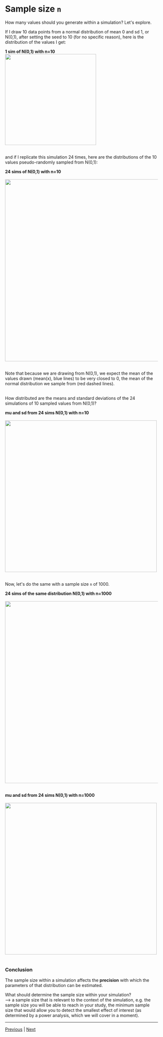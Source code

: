 # Sample size `n`

How many values should you generate within a simulation? Let's explore.  

If I draw 10 data points from a normal distribution of mean 0 and sd 1, or N(0,1), after setting the seed to 10 (for no specific reason), here is the distribution of the values I get:

**1 sim of N(0,1) with n=10**  
<img src="./assets/hist10N01.png" width="300">  
<br/>

and if I replicate this simulation 24 times, here are the distributions of the 10 values pseudo-randomly sampled from N(0,1):  

**24 sims of N(0,1) with n=10**  
<br/>
<img src="./assets/24hist10N01.png" width="600">  
<br/>


Note that because we are drawing from N(0,1), we expect the mean of the values drawn (mean(x), blue lines) to be very closed to 0, the mean of the normal distribution we sample from (red dashed lines).  
<br/>

How distributed are the means and standard deviations of the 24 simulations of 10 sampled values from N(0,1)?  

**mu and sd from 24 sims N(0,1) with n=10**  
<br/>
<img src="./assets/musd-24-10-N01.png" width="500">  
<br/>

Now, let's do the same with a sample size `n` of 1000.  

**24 sims of the same distribution N(0,1) with n=1000**  
<br/>
<img src="./assets/24hist1000N01.png" width="600">  
<br/>

**mu and sd from 24 sims N(0,1) with n=1000**  
<br/>
<img src="./assets/musd-24-1000-N01.png" width="500">  
<br/>


### Conclusion  
The sample size within a simulation affects the **precision** with which the parameters of that distribution can be estimated.  

What should determine the sample size within your simulation?  
--> a sample size that is relevant to the context of the simulation, e.g. the sample size you will be able to reach in your study, the minimum sample size that would allow you to detect the smallest effect of interest (as determined by a power analysis, which we will cover in a moment).
 
***

[Previous](./seed.md) | [Next](./number-of-simulations-nrep.md) 

